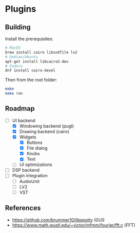 # Plugins

## Building

Install the prerequisites:

```sh
# MacOS
brew install cairo libsndfile lv2
# Debian/Ubuntu
apt-get install libcairo2-dev
# Fedora
dnf install cairo-devel
```

Then from the root folder:

```sh
make
make run
```

## Roadmap

 - [ ] UI backend
   - [X] Windowing backend (pugl)
   - [X] Drawing backend (cairo)
   - [X] Widgets
     - [X] Buttons
     - [X] File dialog
     - [X] Knobs
     - [X] Text
   - [ ] UI optimizations
 - [ ] DSP backend
 - [ ] Plugin integration
   - [ ] AudioUnit
   - [ ] LV2
   - [ ] VST

## References

 - https://github.com/brummer10/libxputty (GUI)
 - https://www.math.wustl.edu/~victor/mfmm/fourier/fft.c (FFT)
